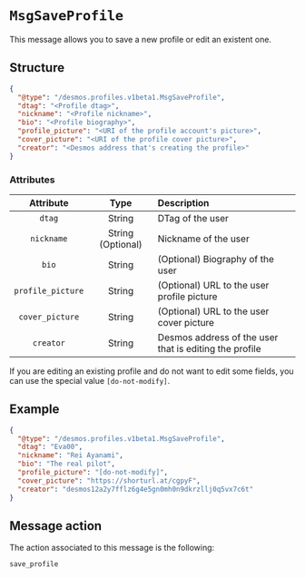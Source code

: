 # `MsgSaveProfile`
This message allows you to save a new profile or edit an existent one.

## Structure
````json
{
  "@type": "/desmos.profiles.v1beta1.MsgSaveProfile",
  "dtag": "<Profile dtag>",
  "nickname": "<Profile nickname>",
  "bio": "<Profile biography>",  
  "profile_picture": "<URI of the profile account's picture>",
  "cover_picture": "<URI of the profile cover picture>",
  "creator": "<Desmos address that's creating the profile>"
}
````

### Attributes
| Attribute | Type | Description |
| :-------: | :----: | :-------- |
| `dtag` | String | DTag of the user |
| `nickname` | String (Optional) | Nickname of the user | 
| `bio` | String | (Optional) Biography of the user |
| `profile_picture` | String | (Optional) URL to the user profile picture |
| `cover_picture` | String | (Optional) URL to the user cover picture |
| `creator` | String | Desmos address of the user that is editing the profile |

If you are editing an existing profile and do not want to edit some fields, you can use the special
value `[do-not-modify]`.

## Example

````json
{
  "@type": "/desmos.profiles.v1beta1.MsgSaveProfile",
  "dtag": "Eva00",
  "nickname": "Rei Ayanami",
  "bio": "The real pilot",
  "profile_picture": "[do-not-modify]",
  "cover_picture": "https://shorturl.at/cgpyF",
  "creator": "desmos12a2y7fflz6g4e5gn0mh0n9dkrzllj0q5vx7c6t"
}
````

## Message action
The action associated to this message is the following:

```
save_profile
```

